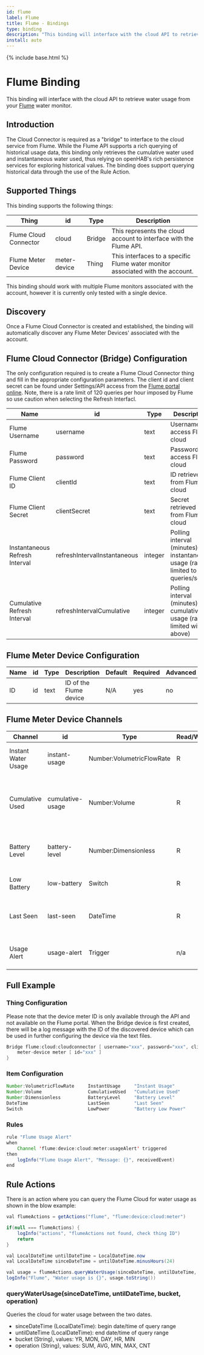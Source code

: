 ```yaml
---
id: flume
label: Flume
title: Flume - Bindings
type: binding
description: "This binding will interface with the cloud API to retrieve water usage from your [Flume](https://flumewater.com/) water monitor."
install: auto
---
```


<!-- Attention authors: Do not edit directly. Please add your changes to the appropriate source repository -->

{% include base.html %}

# Flume Binding

This binding will interface with the cloud API to retrieve water usage from your [Flume](https://flumewater.com/) water monitor.

## Introduction

The Cloud Connector is required as a "bridge" to interface to the cloud service from Flume.
While the Flume API supports a rich querying of historical usage data, this binding only retrieves the cumulative water used and instantaneous water used, thus relying on openHAB's rich persistence services for exploring historical values.
The binding does support querying historical data through the use of the Rule Action.

## Supported Things

This binding supports the following things:

| Thing                     | id            | Type          | Description                                                                    |
|----------                 |---------      |--------       |------------------------------                                                  |
| Flume Cloud Connector     | cloud         | Bridge        | This represents the cloud account to interface with the Flume API.             |
| Flume Meter Device        | meter-device  | Thing         | This interfaces to a specific Flume water monitor associated with the account. |

This binding should work with multiple Flume monitors associated with the account, however it is currently only tested with a single device.

## Discovery

Once a Flume Cloud Connector is created and established, the binding will automatically discover any Flume Meter Devices' associated with the account.

## Flume Cloud Connector (Bridge) Configuration

The only configuration required is to create a Flume Cloud Connector thing and fill in the appropriate configuration parameters.
The client id and client secret can be found under Settings/API access from the [Flume portal online](https://portal.flumewater.com/settings).
Note, there is a rate limit of 120 queries per hour imposed by Flume so use caution when selecting the Refresh Interfacl.

| Name                           | id                            | Type      | Description                                                                           | Default | Required | Advanced |
|-------                         |------                         |---------  |---------                                                                              |-------  |------    |-----     |
| Flume Username                 | username                      | text      | Username to access Flume cloud                                                        | N/A     | yes      | no       |
| Flume Password                 | password                      | text      | Password to access Flume cloud                                                        | N/A     | yes      | no       |
| Flume Client ID                | clientId                      | text      | ID retrieved from Flume cloud                                                         | N/A     | yes      | no       |
| Flume Client Secret            | clientSecret                  | text      | Secret retrieved from Flume cloud                                                     | N/A     | yes      | no       |
| Instantaneous Refresh Interval | refreshIntervalInstantaneous  | integer   | Polling interval (minutes) for instantaneous usage (rate limited to 120 queries/sec)  | 1       | no       | yes      |
| Cumulative Refresh Interval    | refreshIntervalCumulative     | integer   | Polling interval (minutes) for cumulative usage (rate-limited with above)             | 5       | no       | yes      |

## Flume Meter Device Configuration

| Name                  | id        | Type      | Description                                | Default   | Required  | Advanced |
|-------                |---------  |------     |---------                                   |-------    |------     |-----     |
| ID                    | id        | text      | ID of the Flume device                     | N/A       | yes       | no       |

## Flume Meter Device Channels

| Channel               | id                | Type                      | Read/Write | Description                                                      |
|----------             |--------           |--------                   |--------    |--------                                                          |
| Instant Water Usage   | instant-usage     | Number:VolumetricFlowRate | R          | Flow rate of water over the last minute                          |
| Cumulative Used       | cumulative-usage  | Number:Volume             | R          | Total volume of water used since the beginning of Flume install  |
| Battery Level         | battery-level     | Number:Dimensionless      | R          | Estimate of percent of remaining battery level                   |
| Low Battery           | low-battery       | Switch                    | R          | Indicator of low battery level                                   |
| Last Seen             | last-seen         | DateTime                  | R          | Date/Time when meter was last seen on the network                |
| Usage Alert           | usage-alert       | Trigger                   | n/a        | Trigger channel for usage alert notification                     |

## Full Example

### Thing Configuration

Please note that the device meter ID is only available through the API and not available on the Flume portal.
When the Bridge device is first created, there will be a log message with the ID of the discovered device which can be used in further configuring the device via the text files.

```java
Bridge flume:cloud:cloudconnector [ username="xxx", password="xxx", clientId="xxx", clientSecret="xxx" ] {
    meter-device meter [ id="xxx" ]
}
```

### Item Configuration

```java
Number:VolumetricFlowRate     InstantUsage     "Instant Usage"         { channel = "flume:meter-device:1:meter:instant-usage" }
Number:Volume                 CumulativeUsed   "Cumulative Used"       { channel = "flume:meter-device:1:meter:cumulative-usage" }
Number:Dimensionless          BatteryLevel     "Battery Level"         { channel = "flume:meter-device:1:meter:battery-level" }
DateTime                      LastSeen         "Last Seen"             { channel = "flume:meter-device:1:meter:last-seen" }
Switch                        LowPower         "Battery Low Power"     { channel = "flume:meter-device:1:meter:low-battery" }
```

### Rules

```java
rule "Flume Usage Alert"
when
    Channel 'flume:device:cloud:meter:usageAlert' triggered
then
    logInfo("Flume Usage Alert", "Message: {}", receivedEvent)
end
```

## Rule Actions

There is an action where you can query the Flume Cloud for water usage as shown in the blow example:

```java
val flumeActions = getActions("flume", "flume:device:cloud:meter")

if(null === flumeActions) {
    logInfo("actions", "flumeActions not found, check thing ID")
    return
}

val LocalDateTime untilDateTime = LocalDateTime.now
val LocalDateTime sinceDateTime = untilDateTime.minusHours(24)

val usage = flumeActions.queryWaterUsage(sinceDateTime, untilDateTime, "MIN", "SUM")
logInfo("Flume", "Water usage is {}", usage.toString())
```

### queryWaterUsage(sinceDateTime, untilDateTime, bucket, operation)

Queries the cloud for water usage between the two dates.

- sinceDateTime (LocalDateTime): begin date/time of query range
- untilDateTime (LocalDateTime): end date/time of query range
- bucket (String), values: YR, MON, DAY, HR, MIN
- operation (String), values: SUM, AVG, MIN, MAX, CNT
